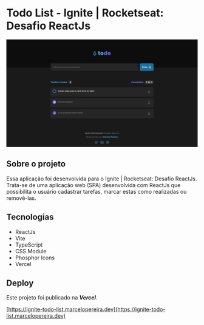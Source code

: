 # Todo List - Ignite | Rocketseat: Desafio ReactJs

![Screen desktop website](ignite-todo-list-screenshot.png)

## Sobre o projeto

Essa aplicação foi desenvolvida para o Ignite | Rocketseat: Desafio ReactJs. Trata-se de uma aplicação web (SPA) desenvolvida com ReactJs que possibilita o usuário cadastrar tarefas, marcar estas como realizadas ou removê-las.

## Tecnologias

- ReactJs
- Vite
- TypeScript
- CSS Module
- Phosphor Icons
- Vercel

## Deploy

Este projeto foi publicado na **_Vercel_**. 

[https://ignite-todo-list.marcelopereira.dev](https://ignite-todo-list.marcelopereira.dev)
